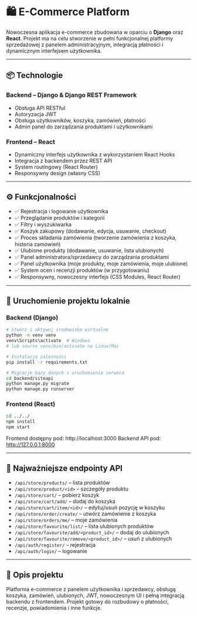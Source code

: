 # 🛍️ E-Commerce Platform

Nowoczesna aplikacja e-commerce zbudowana w oparciu o **Django** oraz **React**. Projekt ma na celu stworzenie w pełni funkcjonalnej platformy sprzedażowej z panelem administracyjnym, integracją płatności i dynamicznym interfejsem użytkownika.

---

## 📦 Technologie

### Backend – Django & Django REST Framework
- Obsługa API RESTful
- Autoryzacja JWT
- Obsługa użytkowników, koszyka, zamówień, płatności
- Admin panel do zarządzania produktami i użytkownikami

### Frontend – React
- Dynamiczny interfejs użytkownika z wykorzystaniem React Hooks
- Integracja z backendem przez REST API
- System routingowy (React Router)
- Responsywny design (własny CSS)

---

## ⚙️ Funkcjonalności

- ✅ Rejestracja i logowanie użytkownika
- ✅ Przeglądanie produktów i kategorii
- ✅ Filtry i wyszukiwarka
- ✅ Koszyk zakupowy (dodawanie, edycja, usuwanie, checkout)
- ✅ Proces składania zamówienia (tworzenie zamówienia z koszyka, historia zamówień)
- ✅ Ulubione produkty (dodawanie, usuwanie, lista ulubionych)
- ✅ Panel administratora/sprzedawcy do zarządzania produktami
- ✅ Panel użytkownika (moje produkty, moje zamówienia, moje ulubione)
- ✅ System ocen i recenzji produktów (w przygotowaniu)
- ✅ Responsywny, nowoczesny interfejs (CSS Modules, React Router)
---
## 🚀 Uruchomienie projektu lokalnie

### Backend (Django)

```bash
# Stwórz i aktywuj środowisko wirtualne
python -m venv venv
venv\Scripts\activate  # Windows
# lub source venv/bin/activate na Linux/Mac

# Instalacja zależności
pip install -r requirements.txt

# Migracje bazy danych i uruchomienie serwera
cd backend/siteapi
python manage.py migrate
python manage.py runserver
```

### Frontend (React)

```bash
cd ../../
npm install
npm start
```

Frontend dostępny pod: http://localhost:3000
Backend API pod: http://127.0.0.1:8000

---

## 🔗 Najważniejsze endpointy API

- `/api/store/products/` – lista produktów
- `/api/store/product/<id>` – szczegóły produktu
- `/api/store/cart/` – pobierz koszyk
- `/api/store/cart/add/` – dodaj do koszyka
- `/api/store/cart/item/<id>/` – edytuj/usuń pozycję w koszyku
- `/api/store/order/create/` – utwórz zamówienie z koszyka
- `/api/store/orders/me/` – moje zamówienia
- `/api/store/favourite/list/` – lista ulubionych produktów
- `/api/store/favourite/add/<product_id>/` – dodaj do ulubionych
- `/api/store/favourite/remove/<product_id>/` – usuń z ulubionych
- `/api/auth/register/` – rejestracja
- `/api/auth/login/` – logowanie

---

## 📝 Opis projektu

Platforma e-commerce z panelem użytkownika i sprzedawcy, obsługą koszyka, zamówień, ulubionych, JWT, nowoczesnym UI i pełną integracją backendu z frontendem. Projekt gotowy do rozbudowy o płatności, recenzje, powiadomienia i inne funkcje.
